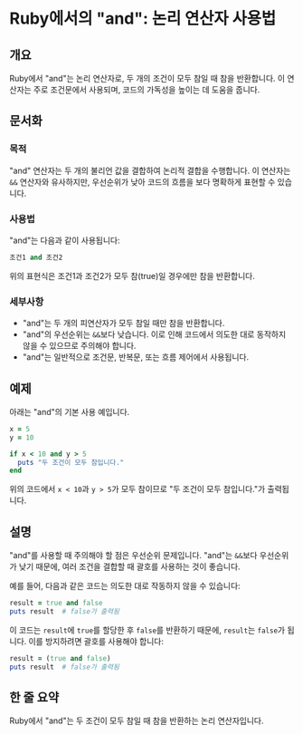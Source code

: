 <!--
Meta Description: # Ruby에서의 "and": 논리 연산자 사용법 ## 개요 Ruby에서 "and"는 논리 연산자로, 두 개의 조건이 모두 참일 때 참을 반환합니다. 이 연산자는 주로 조건문에서 사용되며, 코드의 가독성을 높이는 데 도움을 줍니다. ## 문서화 ### 목적 "and" ...
Meta Keywords: result, 조건이, ruby, true, false
-->

# Ruby에서의 "and": 논리 연산자 사용법

## 개요
Ruby에서 "and"는 논리 연산자로, 두 개의 조건이 모두 참일 때 참을 반환합니다. 이 연산자는 주로 조건문에서 사용되며, 코드의 가독성을 높이는 데 도움을 줍니다.

## 문서화
### 목적
"and" 연산자는 두 개의 불리언 값을 결합하여 논리적 결합을 수행합니다. 이 연산자는 `&&` 연산자와 유사하지만, 우선순위가 낮아 코드의 흐름을 보다 명확하게 표현할 수 있습니다.

### 사용법
"and"는 다음과 같이 사용됩니다:
```ruby
조건1 and 조건2
```
위의 표현식은 조건1과 조건2가 모두 참(true)일 경우에만 참을 반환합니다.

### 세부사항
- "and"는 두 개의 피연산자가 모두 참일 때만 참을 반환합니다.
- "and"의 우선순위는 `&&`보다 낮습니다. 이로 인해 코드에서 의도한 대로 동작하지 않을 수 있으므로 주의해야 합니다.
- "and"는 일반적으로 조건문, 반복문, 또는 흐름 제어에서 사용됩니다.

## 예제
아래는 "and"의 기본 사용 예입니다.

```ruby
x = 5
y = 10

if x < 10 and y > 5
  puts "두 조건이 모두 참입니다."
end
```
위의 코드에서 `x < 10`과 `y > 5`가 모두 참이므로 "두 조건이 모두 참입니다."가 출력됩니다.

## 설명
"and"를 사용할 때 주의해야 할 점은 우선순위 문제입니다. "and"는 `&&`보다 우선순위가 낮기 때문에, 여러 조건을 결합할 때 괄호를 사용하는 것이 좋습니다.

예를 들어, 다음과 같은 코드는 의도한 대로 작동하지 않을 수 있습니다:

```ruby
result = true and false
puts result  # false가 출력됨
```

이 코드는 `result`에 `true`를 할당한 후 `false`를 반환하기 때문에, `result`는 `false`가 됩니다. 이를 방지하려면 괄호를 사용해야 합니다:

```ruby
result = (true and false)
puts result  # false가 출력됨
```

## 한 줄 요약
Ruby에서 "and"는 두 조건이 모두 참일 때 참을 반환하는 논리 연산자입니다.